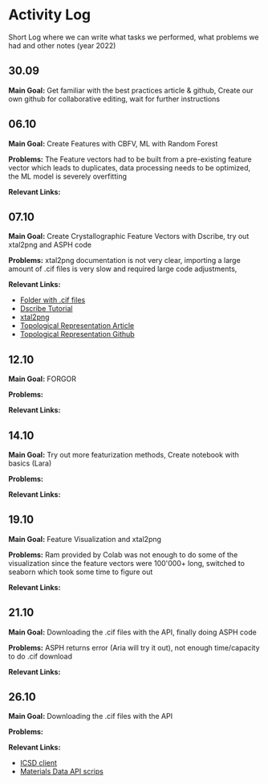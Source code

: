 # Activity Log 

Short Log where we can write what tasks we performed, what problems we had and other notes (year 2022)

## 30.09
**Main Goal:** Get familiar with the best practices article & github, Create our own github for collaborative editing, wait for further instructions

## 06.10
**Main Goal:** Create Features with CBFV, ML with Random Forest

**Problems:** The Feature vectors had to be built from a pre-existing feature vector which leads to duplicates, data processing needs to be optimized, the ML model is severely overfitting

**Relevant Links:** 


## 07.10
**Main Goal:** Create Crystallographic Feature Vectors with Dscribe, try out xtal2png and ASPH code

**Problems:** xtal2png documentation is not very clear, importing a large amount of .cif files is very slow and required large code adjustments, 

**Relevant Links:** 
* [Folder with .cif files](https://drive.google.com/file/d/1Lxcpn8hLhO4prCtl5ST7JCamZ2-vnj8h/view)
* [Dscribe Tutorial](https://singroup.github.io/dscribe/latest/tutorials/basics.html)
* [xtal2png](https://github.com/sparks-baird/xtal2png)
* [Topological Representation Article](https://www.nature.com/articles/s41524-021-00493-w.pdf)
* [Topological Representation Github](https://github.com/PKUsamPHTeam/ASPH-Code)

## 12.10
**Main Goal:** FORGOR

**Problems:**

**Relevant Links:**

## 14.10
**Main Goal:** Try out more featurization methods, Create notebook with basics (Lara)

**Problems:**

**Relevant Links:**

## 19.10
**Main Goal:** Feature Visualization and xtal2png

**Problems:** Ram provided by Colab was not enough to do some of the visualization since the feature vectors were 100'000+ long, switched to seaborn which took some time to figure out

**Relevant Links:**

## 21.10
**Main Goal:** Downloading the .cif files with the API, finally doing ASPH code

**Problems:** ASPH returns error (Aria will try it out), not enough time/capacity to do .cif download

**Relevant Links:**

## 26.10
**Main Goal:** Downloading the .cif files with the API

**Problems:** 

**Relevant Links:**
* [ICSD client](https://github.com/lrcfmd/ICSDClient)
* [Materials Data API scrips](https://github.com/simonverret/materials_data_api_scripts)
